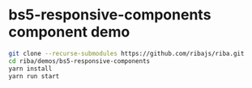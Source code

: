 # bs5-responsive-components component demo

```bash
git clone --recurse-submodules https://github.com/ribajs/riba.git
cd riba/demos/bs5-responsive-components
yarn install
yarn run start
```
